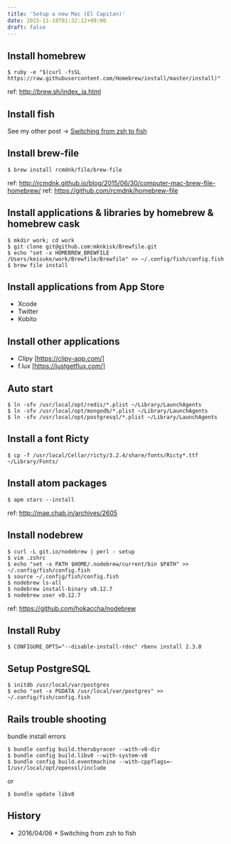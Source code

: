 ```yaml
---
title: 'Setup a new Mac (El Capitan)'
date: 2015-11-18T01:32:12+09:00
draft: false
---
```


## Install homebrew

```
$ ruby -e "$(curl -fsSL https://raw.githubusercontent.com/Homebrew/install/master/install)"
```

ref: http://brew.sh/index_ja.html

## Install fish

See my other post -> [Switching from zsh to fish](/posts/switching-from-zsh-to-fish/)

## Install brew-file

```
$ brew install rcmdnk/file/brew-file
```

ref: http://rcmdnk.github.io/blog/2015/06/30/computer-mac-brew-file-homebrew/
ref: https://github.com/rcmdnk/homebrew-file

## Install applications & libraries by homebrew & homebrew cask

```
$ mkdir work; cd work
$ git clone git@github.com:mknkisk/Brewfile.git
$ echo "set -x HOMEBREW_BREWFILE /Users/keisuke/work/Brewfile/Brewfile" >> ~/.config/fish/config.fish
$ brew file install
```

## Install applications from App Store

* Xcode
* Twitter
* Kobito

## Install other applications

* Clipy [https://clipy-app.com/]
* f.lux [https://justgetflux.com/]

## Auto start

```
$ ln -sfv /usr/local/opt/redis/*.plist ~/Library/LaunchAgents
$ ln -sfv /usr/local/opt/mongodb/*.plist ~/Library/LaunchAgents
$ ln -sfv /usr/local/opt/postgresql/*.plist ~/Library/LaunchAgents
```

## Install a font Ricty

```
$ cp -f /usr/local/Cellar/ricty/3.2.4/share/fonts/Ricty*.ttf ~/Library/Fonts/
```

## Install atom packages

```
$ apm stars --install
```

ref: http://mae.chab.in/archives/2605

## Install nodebrew

```
$ curl -L git.io/nodebrew | perl - setup
$ vim .zshrc
$ echo "set -x PATH $HOME/.nodebrew/current/bin $PATH" >> ~/.config/fish/config.fish
$ source ~/.config/fish/config.fish
$ nodebrew ls-all
$ nodebrew install-binary v0.12.7
$ nodebrew user v0.12.7
```

ref: https://github.com/hokaccha/nodebrew

## Install Ruby

```
$ CONFIGURE_OPTS="--disable-install-rdoc" rbenv install 2.3.0
```

## Setup PostgreSQL

```
$ initdb /usr/local/var/postgres
$ echo "set -x PGDATA /usr/local/var/postgres" >> ~/.config/fish/config.fish
```

## Rails trouble shooting

bundle install errors

```
$ bundle config build.therubyracer --with-v8-dir
$ bundle config build.libv8 --with-system-v8
$ bundle config build.eventmachine --with-cppflags=-I/usr/local/opt/openssl/include
```

or

```
$ bundle update libv8
```

## History

* 2016/04/06 * Switching from zsh to fish
